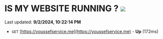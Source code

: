 # IS MY WEBSITE RUNNING ? [![](https://img.shields.io/static/v1?label=Sponsor&message=%E2%9D%A4&logo=GitHub&color=%23fe8e86)](https://github.com/sponsors/Youssef-Lehmam)

Last updated: **9/2/2024, 10:22:14 PM**

- `GET` [https://youssefservice.me](https://youssefservice.me) - **Up** (172ms)
